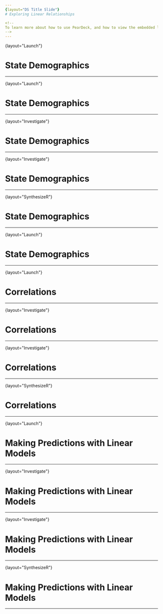 ```yaml
---
{layout="DS Title Slide"}
# Exploring Linear Relationships

<!--
To learn more about how to use PearDeck, and how to view the embedded links on these slides without going into present mode visit https://help.peardeck.com/en
-->
---
```

{layout="Launch"}
# State Demographics



<!--

-->
---
{layout="Launch"}
# State Demographics


<!--

-->

---
{layout="Investigate"}
# State Demographics



<!--

-->
---
{layout="Investigate"}
# State Demographics


<!--

-->
---
{layout="SynthesizeR"}
# State Demographics



<!--

-->

---
{layout="Launch"}
# State Demographics



<!--

-->
---
{layout="Launch"}
# Correlations


<!--

-->

---
{layout="Investigate"}
# Correlations



<!--

-->
---
{layout="Investigate"}
# Correlations


<!--

-->
---
{layout="SynthesizeR"}
# Correlations



<!--

-->
---
{layout="Launch"}
# Making Predictions with Linear Models


<!--

-->

---
{layout="Investigate"}
# Making Predictions with Linear Models



<!--

-->
---
{layout="Investigate"}
# Making Predictions with Linear Models


<!--

-->
---
{layout="SynthesizeR"}
# Making Predictions with Linear Models



<!--

-->
---